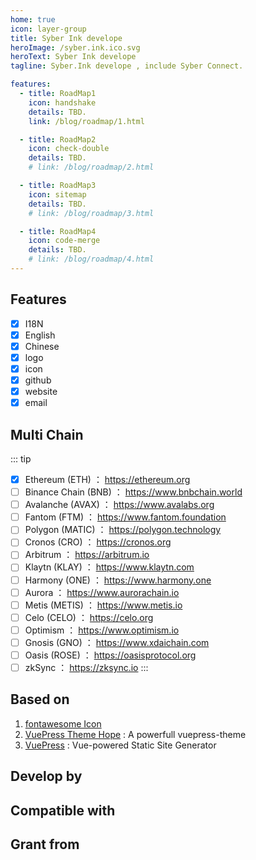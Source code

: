 ```yaml
---
home: true
icon: layer-group
title: Syber Ink develope
heroImage: /syber.ink.ico.svg
heroText: Syber Ink develope
tagline: Syber.Ink develope , include Syber Connect. 

features:
  - title: RoadMap1
    icon: handshake
    details: TBD.
    link: /blog/roadmap/1.html 

  - title: RoadMap2
    icon: check-double
    details: TBD.
    # link: /blog/roadmap/2.html  

  - title: RoadMap3
    icon: sitemap
    details: TBD.
    # link: /blog/roadmap/3.html 

  - title: RoadMap4
    icon: code-merge
    details: TBD.
    # link: /blog/roadmap/4.html  
--- 
```

## Features
- [x] I18N
- [x] English
- [x] Chinese
- [x] logo
- [x] icon
- [x] github
- [x] website
- [x] email

## Multi Chain
::: tip
- [x] Ethereum (ETH) ： https://ethereum.org
- [ ] Binance Chain (BNB) ： https://www.bnbchain.world
- [ ] Avalanche (AVAX) ： https://www.avalabs.org
- [ ] Fantom (FTM) ： https://www.fantom.foundation
- [ ] Polygon (MATIC) ： https://polygon.technology
- [ ] Cronos (CRO) ： https://cronos.org
- [ ] Arbitrum ： https://arbitrum.io
- [ ] Klaytn (KLAY) ： https://www.klaytn.com
- [ ] Harmony (ONE) ： https://www.harmony.one
- [ ] Aurora ： https://www.aurorachain.io
- [ ] Metis (METIS) ： https://www.metis.io
- [ ] Celo (CELO) ： https://celo.org
- [ ] Optimism ： https://www.optimism.io
- [ ] Gnosis (GNO) ： https://www.xdaichain.com
- [ ] Oasis (ROSE) ： https://oasisprotocol.org
- [ ] zkSync ： https://zksync.io
:::
## Based on
1. [fontawesome Icon](https://fontawesome.com/)
2. [VuePress Theme Hope](https://vuepress-theme-hope.github.io/) : A powerfull vuepress-theme
3. [VuePress](https://v2.vuepress.vuejs.org/) : Vue-powered Static Site Generator
## Develop by

## Compatible with

## Grant from
